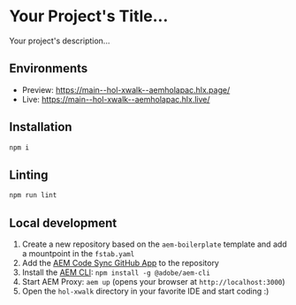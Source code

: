 # Your Project's Title...
Your project's description...

## Environments
- Preview: https://main--hol-xwalk--aemholapac.hlx.page/
- Live: https://main--hol-xwalk--aemholapac.hlx.live/

## Installation

```sh
npm i
```

## Linting

```sh
npm run lint
```

## Local development

1. Create a new repository based on the `aem-boilerplate` template and add a mountpoint in the `fstab.yaml`
1. Add the [AEM Code Sync GitHub App](https://github.com/apps/aem-code-sync) to the repository
1. Install the [AEM CLI](https://github.com/adobe/helix-cli): `npm install -g @adobe/aem-cli`
1. Start AEM Proxy: `aem up` (opens your browser at `http://localhost:3000`)
1. Open the `hol-xwalk` directory in your favorite IDE and start coding :)
